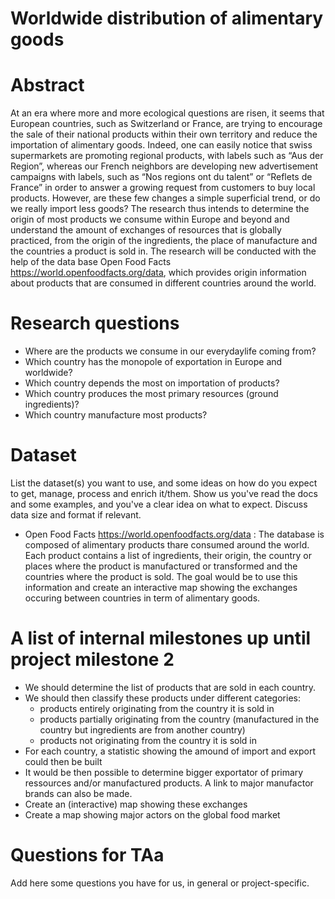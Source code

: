 # Worldwide distribution of alimentary goods

# Abstract
At an era where more and more ecological questions are risen, it seems that European countries, such as Switzerland or France, are trying to encourage the sale of their national products within their own territory and reduce the importation of alimentary goods. Indeed, one can easily notice that swiss supermarkets are promoting regional products, with labels such as “Aus der Region”, whereas our French neighbors are developing new advertisement campaigns with labels, such as “Nos regions ont du talent” or “Reflets de France” in order to answer a growing request from customers to buy local products. However, are these few changes a simple superficial trend, or do we really import less goods? The research thus intends to determine the origin of most products we consume within Europe and beyond and understand the amount of exchanges of resources that is globally practiced, from the origin of the ingredients, the place of manufacture and the countries a product is sold in. The research will be conducted with the help of the data base Open Food Facts https://world.openfoodfacts.org/data, which provides origin information about products that are consumed in different countries around the world.


# Research questions
- Where are the products we consume in our everydaylife coming from?
- Which country has the monopole of exportation in Europe and worldwide?
- Which country depends the most on importation of products?
- Which country produces the most primary resources (ground ingredients)?
- Which country manufacture most products?

# Dataset
List the dataset(s) you want to use, and some ideas on how do you expect to get, manage, process and enrich it/them. Show us you've read the docs and some examples, and you've a clear idea on what to expect. Discuss data size and format if relevant.

- Open Food Facts https://world.openfoodfacts.org/data :
The database is composed of alimentary products thare consumed around the world. Each product contains a list of ingredients, their origin, the country or places where the product is manufactured or transformed and the countries where the product is sold. The goal would be to use this information and create an interactive map showing the exchanges occuring between countries in term of alimentary goods.

# A list of internal milestones up until project milestone 2
- We should determine the list of products that are sold in each country.
- We should then classify these products under different categories:
    * products entirely originating from the country it is sold in
    * products partially originating from the country (manufactured in the country but ingredients are from another country)
    * products not originating from the country it is sold in
- For each country, a statistic showing the amound of import and export could then be built
- It would be then possible to determine bigger exportator of primary ressources and/or manufactured products. A link to major manufactor brands can also be made.
- Create an (interactive) map showing these exchanges
- Create a map showing major actors on the global food market

# Questions for TAa
Add here some questions you have for us, in general or project-specific.

